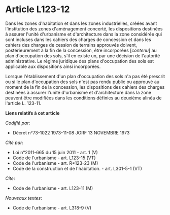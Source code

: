 # Article L123-12

Dans les zones d'habitation et dans les zones industrielles, créées avant l'institution des zones d'aménagement concerté, les
dispositions destinées à assurer l'unité d'urbanisme et d'architecture dans la zone considérée qui sont incluses dans les
cahiers des charges de concession et dans les cahiers des charges de cession de terrains approuvés doivent, postérieurement à
la fin de la concession, être incorporées [*contenu*] au plan d'occupation des sols, s'il en existe un, par une décision de
l'autorité administrative. Le régime juridique des plans d'occupation des sols est applicable aux dispositions ainsi
incorporées.

Lorsque l'établissement d'un plan d'occupation des sols n'a pas été prescrit ou si le plan d'occupation des sols n'est pas
rendu public ou approuvé au moment de la fin de la concession, les dispositions des cahiers des charges destinées à assurer
l'unité d'urbanisme et d'architecture dans la zone peuvent être modifiées dans les conditions définies au deuxième alinéa de
l'article L. 123-11.

**Liens relatifs à cet article**

_Codifié par_:

  - Décret n°73-1022 1973-11-08 JORF 13 NOVEMBRE 1973

_Cité par_:

  - Loi n°2011-665 du 15 juin 2011 - art. 1 (V)
  - Code de l'urbanisme - art. L123-15 (VT)
  - Code de l'urbanisme - art. R*123-23 (M)
  - Code de la construction et de l'habitation. - art. L301-5-1 (VT)

_Cite_:

  - Code de l'urbanisme - art. L123-11 (M)

_Nouveaux textes_:

  - Code de l'urbanisme - art. L318-9 (V)
